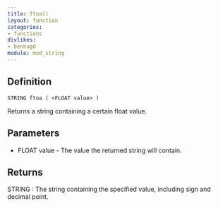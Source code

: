 ```yaml
---
title: ftoa()
layout: function
categories:
- functions
divlikes:
- bennugd
module: mod_string
---
```


## Definition

    STRING ftoa ( <FLOAT value> )

Returns a string containing a certain float value.

## Parameters

- FLOAT value - The value the returned string will contain.

## Returns

STRING : The string containing the specified value, including sign and decimal point.
